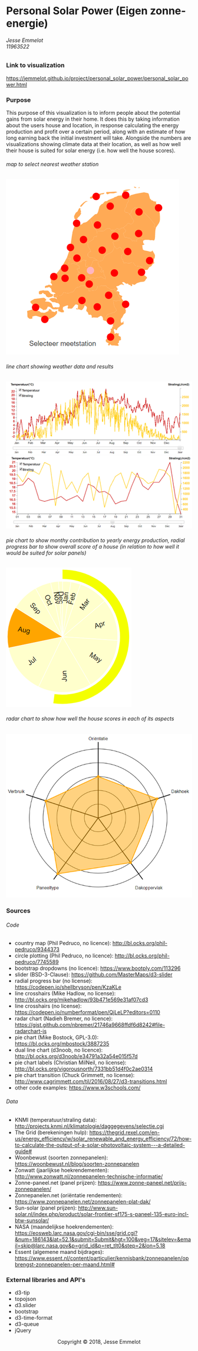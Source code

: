 # Personal Solar Power (Eigen zonne-energie)
###### Jesse Emmelot <br> 11963522

### Link to visualization
https://jemmelot.github.io/project/personal_solar_power/personal_solar_power.html

### Purpose
This purpose of this visualization is to inform people about the potential gains from solar energy in their home. It does this by taking information about the users house and location, in response calculating the energy production and profit over a certain period, along with an estimate of how long earning back the initial investment will take. Alongside the numbers are visualizations showing climate data at their location, as well as how well their house is suited for solar energy (i.e. how well the house scores).

###### map to select nearest weather station
![](doc/final_map.png)

###### line chart showing weather data and results
![](doc/final_linechart.png)
![](doc/final_linemonth.png)

###### pie chart to show monthy contribution to yearly energy production, radial progress bar to show overall score of a house (in relation to how well it would be suited for solar panels)
![](doc/final_pie.png)

###### radar chart to show how well the house scores in each of its aspects
![](doc/final_radar.png)

### Sources
###### Code
- country map (Phil Pedruco, no licence): http://bl.ocks.org/phil-pedruco/9344373
- circle plotting (Phil Pedruco, no licence): http://bl.ocks.org/phil-pedruco/7745589
- bootstrap dropdowns (no licence): https://www.bootply.com/113296
- slider (BSD-3-Clause): https://github.com/MasterMaps/d3-slider
- radial progress bar (no license): https://codepen.io/shellbryson/pen/KzaKLe
- line crosshairs (Mike Hadlow, no license): http://bl.ocks.org/mikehadlow/93b471e569e31af07cd3
- line crosshairs (no license): https://codepen.io/numberformat/pen/QjLeLP?editors=0110
- radar chart (Nadieh Bremer, no licence): https://gist.github.com/nbremer/21746a9668ffdf6d8242#file-radarchart-js
- pie chart (Mike Bostock, GPL-3.0): https://bl.ocks.org/mbostock/3887235
- dual line chart (d3noob, no licence): http://bl.ocks.org/d3noob/e34791a32a54e015f57d
- pie chart labels (Christian MilNeil, no license): http://bl.ocks.org/vigorousnorth/7331bb51d4f0c2ae0314
- pie chart transition (Chuck Grimmett, no license): http://www.cagrimmett.com/til/2016/08/27/d3-transitions.html
- other code examples: https://www.w3schools.com/

###### Data
- KNMI (temperatuur/straling data): http://projects.knmi.nl/klimatologie/daggegevens/selectie.cgi
- The Grid (berekeningen hulp): https://thegrid.rexel.com/en-us/energy_efficiency/w/solar_renewable_and_energy_efficiency/72/how-to-calculate-the-output-of-a-solar-photovoltaic-system---a-detailed-guide#
- Woonbewust (soorten zonnepanelen): https://woonbewust.nl/blog/soorten-zonnepanelen
- Zonwatt (jaarlijkse hoekrendementen): http://www.zonwatt.nl/zonnepanelen-technische-informatie/
- Zonne-paneel.net (panel prijzen): https://www.zonne-paneel.net/prijs-zonnepanelen/
- Zonnepanelen.net (oriëntatie rendementen): https://www.zonnepanelen.net/zonnepanelen-plat-dak/
- Sun-solar (panel prijzen): http://www.sun-solar.nl/index.php/product/solar-frontier-sf175-s-paneel-135-euro-incl-btw-sunsolar/
- NASA (maandelijkse hoekrendementen): https://eosweb.larc.nasa.gov/cgi-bin/sse/grid.cgi?&num=186143&lat=52.1&submit=Submit&hgt=100&veg=17&sitelev=&email=skip@larc.nasa.gov&p=grid_id&p=ret_tlt0&step=2&lon=5.18
- Essent (algemene maand bijdrages): https://www.essent.nl/content/particulier/kennisbank/zonnepanelen/opbrengst-zonnepanelen-per-maand.html#

### External libraries and API's
- d3-tip
- topojson
- d3.slider
- bootstrap
- d3-time-format
- d3-queue
- jQuery

<p align = "center">Copyright &copy; 2018, Jesse Emmelot</p>

